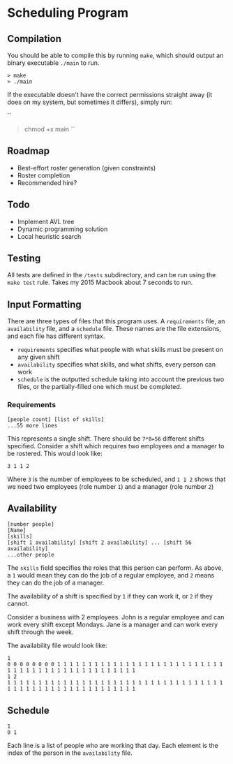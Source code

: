 # Scheduling Program

## Compilation

You should be able to compile this by running `make`, which should output an
binary executable `./main` to run.

```
> make
> ./main
```

If the executable doesn't have the correct permissions straight away (it does
on my system, but sometimes it differs), simply run:

``
> chmod +x main
``

## Roadmap

* Best-effort roster generation (given constraints)
* Roster completion
* Recommended hire?

## Todo

* Implement AVL tree
* Dynamic programming solution
* Local heuristic search

## Testing

All tests are defined in the `/tests` subdirectory, and can be run using the
`make test` rule. Takes my 2015 Macbook about 7 seconds to run.

## Input Formatting

There are three types of files that this program uses. A `requirements` file,
an `availability` file, and a `schedule` file. These names are the file
extensions, and each file has different syntax.

* `requirements` specifies what people with what skills must be present on any given shift
* `availability` specifies what skills, and what shifts, every person can work
* `schedule` is the outputted schedule taking into account the previous two files, or the partially-filled one which must be completed.


### Requirements

```
[people count] [list of skills]
...55 more lines
```

This represents a single shift. There should be `7*8=56` different shifts
specified. Consider a shift which requires two employees and a manager to be rostered.
This would look like:

```
3 1 1 2
```

Where `3` is the number of employees to be scheduled, and `1 1 2` shows that we
need two employees (role number `1`) and a manager (role number `2`)

## Availability

```
[number people]
[Name]
[skills]
[shift 1 availability] [shift 2 availability] ... [shift 56 availability]
...other people
```

The `skills` field specifies the roles that this person can perform. As above,
a `1` would mean they can do the job of a regular employee, and `2` means they
can do the job of a manager.

The availability of a shift is specified by `1` if they can work it, or `2` if
they cannot.

Consider a business with 2 employees. John is a regular employee and can work
every shift except Mondays. Jane is a manager and can work every shift through
the week.

The availability file would look like:

```
1
0 0 0 0 0 0 0 0 1 1 1 1 1 1 1 1 1 1 1 1 1 1 1 1 1 1 1 1 1 1 1 1 1 1 1 1 1 1 1 1 1 1 1 1 1 1 1 1 1 1 1 1 1 1 1 1
1 2
1 1 1 1 1 1 1 1 1 1 1 1 1 1 1 1 1 1 1 1 1 1 1 1 1 1 1 1 1 1 1 1 1 1 1 1 1 1 1 1 1 1 1 1 1 1 1 1 1 1 1 1 1 1 1 1
```

## Schedule

```
1
0 1
```

Each line is a list of people who are working that day. Each element is the
index of the person in the `availability` file.
